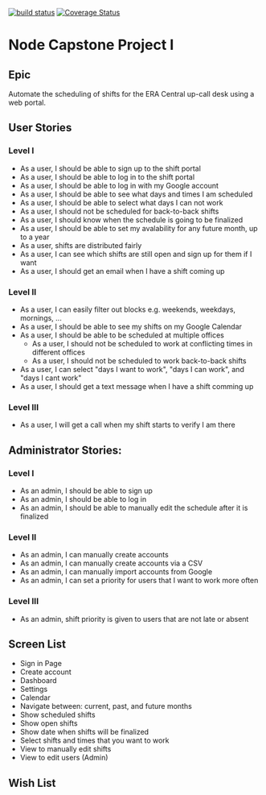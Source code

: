 [![build status](https://api.travis-ci.org/ailijic/capstone-node.svg)](http://travis-ci.org/ailijic/capstone-node)
[![Coverage Status](https://coveralls.io/repos/github/ailijic/capstone-node/badge.svg?branch=master)](https://coveralls.io/github/ailijic/capstone-node?branch=master)

# Node Capstone Project I 
## Epic
Automate the scheduling of shifts for the ERA Central up-call desk using a web portal.
## User Stories
### Level I
- As a user, I should be able to sign up to the shift portal
- As a user, I should be able to log in to the shift portal
- As a user, I should be able to log in with my Google account
- As a user, I should be able to see what days and times I am scheduled
- As a user, I should be able to select what days I can not work
- As a user, I should not be scheduled for back-to-back shifts
- As a user, I should know when the schedule is going to be finalized
- As a user, I should be able to set my avalability for any future month, up to a year
- As a user, shifts are distributed fairly
- As a user, I can see which shifts are still open and sign up for them if I want
- As a user, I should get an email when I have a shift coming up

### Level II
- As a user, I can easily filter out blocks e.g. weekends, weekdays, mornings, ...
- As a user, I should be able to see my shifts on my Google Calendar
- As a user, I should be able to be scheduled at multiple offices
  * As a user, I should not be scheduled to work at conflicting times in different offices
  * As a user, I should not be scheduled to work back-to-back shifts
- As a user, I can select "days I want to work", "days I can work", and "days I cant work"
- As a user, I should get a text message when I have a shift comming up

### Level III
- As a user, I will get a call when my shift starts to verify I am there

## Administrator Stories:
### Level I
- As an admin, I should be able to sign up
- As an admin, I should be able to log in
- As an admin, I should be able to manually edit the schedule after it is finalized

### Level II
- As an admin, I can manually create accounts
- As an admin, I can manually create accounts via a CSV
- As an admin, I can manually import accounts from Google
- As an admin, I can set a priority for users that I want to work more often

### Level III
- As an admin, shift priority is given to users that are not late or absent

## Screen List
- Sign in Page
- Create account
- Dashboard
- Settings
- Calendar
- Navigate between: current, past, and future months
- Show scheduled shifts
- Show open shifts
- Show date when shifts will be finalized
- Select shifts and times that you want to work
- View to manually edit shifts
- View to edit users (Admin)

## Wish List
